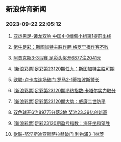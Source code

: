 ## 新浪体育新闻 
### 2023-09-22 22:05:12

1. [亚运男足-谭龙双响 中国4-0缅甸小组第1提前出线](https://sports.sina.com.cn/china/national/2023-09-21/doc-imznnurc6290633.shtml)

2. [佬牛足彩：斯图加特主胜作胆  格罗宁根作客不败](https://sports.sina.com.cn/l/2023-09-22/doc-imznprus8213824.shtml)

3. [阿贾克斯3-3马赛 足彩头奖开6877注2041元](https://sports.sina.com.cn/l/2023-09-22/doc-imznprur2888931.shtml)

4. [[新浪彩票]足彩第23120期任九：斯图加特主胜可期](https://sports.sina.com.cn/l/2023-09-22/doc-imznprus8212351.shtml)

5. [欧联-卢卡库连场破门 罗马2-1蒂拉波斯警长](https://sports.sina.com.cn/g/seriea/2023-09-22/doc-imznpruv2649370.shtml)

6. [[新浪彩票]足彩第23120期冷热指数:卡塔尔实力取分](https://sports.sina.com.cn/l/2023-09-22/doc-imznprut5868148.shtml)

7. [[新浪彩票]足彩第23120期大势：威廉二世防平](https://sports.sina.com.cn/l/2023-09-22/doc-imznprus8212047.shtml)

8. [双色球开6注897万分落3地 奖池23.39亿创新高](https://sports.sina.com.cn/l/2023-09-21/doc-imznnura8663814.shtml)

9. [[新浪彩票]足彩23120期盈亏指数：海牙坐和望胜](https://sports.sina.com.cn/l/2023-09-22/doc-imznprut5867647.shtml)

10. [欧联-努涅斯迪亚斯萨拉赫破门 利物浦3-1林茨](https://sports.sina.com.cn/g/pl/2023-09-22/doc-imznpruv2651475.shtml)

